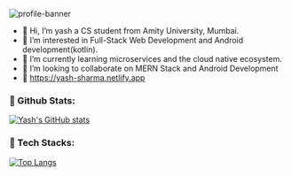 ![profile-banner](https://user-images.githubusercontent.com/68152307/119128269-11e1e180-ba53-11eb-8ff0-87d87936d7ad.png)


- 👋 Hi, I’m yash a CS student from Amity University, Mumbai.
- 👀 I’m interested in Full-Stack Web Development and  Android development(kotlin).
- 🌱 I’m currently learning microservices and the cloud native ecosystem. 
- 💞️ I’m looking to collaborate on MERN Stack and Android Development
- 🚀 https://yash-sharma.netlify.app

### 📍 Github Stats:
[![Yash's GitHub stats](https://github-readme-stats.vercel.app/api?username=yash37158&show_icons=true&theme=dark)](https://github.com/yash37158/github-readme-stats)

### 🔰 Tech Stacks:
[![Top Langs](https://github-readme-stats.vercel.app/api/top-langs/?username=yash37158&show_icons=true&theme=dark)](https://github.com/yash/github-readme-stats)



